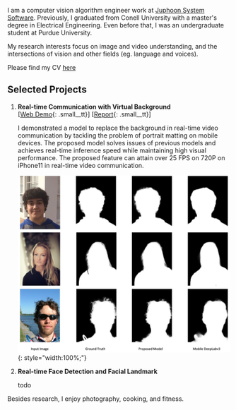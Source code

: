 I am a computer vision algorithm engineer work at [Juphoon System Software](https://www.juphoon.com/en/).
Previously, I graduated from Conell University with a master's degree in Electrical Engineering. Even before that, I was an undergraduate student at Purdue University.

My research interests focus on image and video understanding, and the intersections of vision and other fields 
(eg. language and voices).

Please find my CV [here](assets/docs/about/CV_KeyuanZhang.pdf)

## Selected Projects
1. **Real-time Communication with Virtual Background**<br />[[Web Demo](https://kz.42.github.io/virtual_background/){: .small__tt}] [[Report](docs/virtual_background/virtual_background.pdf){: .small__tt}]

	I demonstrated a model to replace the background in real-time video communication by tackling the problem of portrait matting on mobile devices. The proposed model solves issues of previous models and achieves real-time inference speed while maintaining high visual performance. The proposed feature can attain over 25 FPS on 720P on iPhone11 in real-time video communication. 

	![vb-eval](assets/images/model_eval.jpeg){: style="width:100%;"}

2. **Real-time Face Detection and Facial Landmark**

	todo

Besides research, I enjoy photography, cooking, and fitness.
